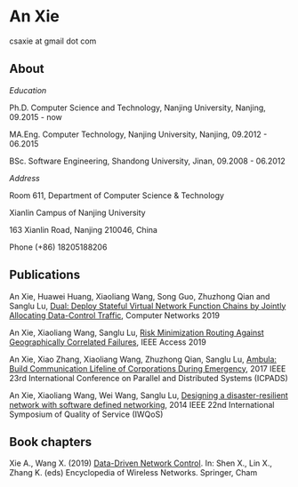 # An Xie
csaxie at gmail dot com

## About

_Education_

Ph.D. Computer Science and Technology, Nanjing University, Nanjing, 09.2015 - now

MA.Eng. Computer Technology, Nanjing University, Nanjing, 09.2012 - 06.2015

BSc. Software Engineering, Shandong University, Jinan, 09.2008 - 06.2012

_Address_ 

Room 611, Department of Computer Science & Technology

Xianlin Campus of Nanjing University

163 Xianlin Road, Nanjing 210046, China

Phone (+86) 18205188206



## Publications
An Xie, Huawei Huang, Xiaoliang Wang, Song Guo, Zhuzhong Qian and Sanglu Lu, [Dual: Deploy Stateful Virtual Network Function Chains by Jointly Allocating Data-Control Traffic](https://doi.org/10.1016/j.comnet.2019.106868), Computer Networks 2019

An Xie, Xiaoliang Wang, Sanglu Lu, [Risk Minimization Routing Against Geographically Correlated Failures](https://ieeexplore.ieee.org/abstract/document/8713864), IEEE Access 2019

An Xie, Xiao Zhang, Xiaoliang Wang, Zhuzhong Qian, Sanglu Lu, [Ambula: Build Communication Lifeline of Corporations During Emergency](https://ieeexplore.ieee.org/document/8368392), 2017 IEEE 23rd International Conference on Parallel and Distributed Systems (ICPADS)

An Xie, Xiaoliang Wang, Wei Wang, Sanglu Lu, [Designing a disaster-resilient network with software defined networking](https://ieeexplore.ieee.org/document/6914312), 2014 IEEE 22nd International Symposium of Quality of Service (IWQoS)

## Book chapters
Xie A., Wang X. (2019) [Data-Driven Network Control](https://link.springer.com/content/pdf/10.1007%2F978-3-319-32903-1_90-1.pdf). In: Shen X., Lin X., Zhang K. (eds) Encyclopedia of Wireless Networks. Springer, Cham



